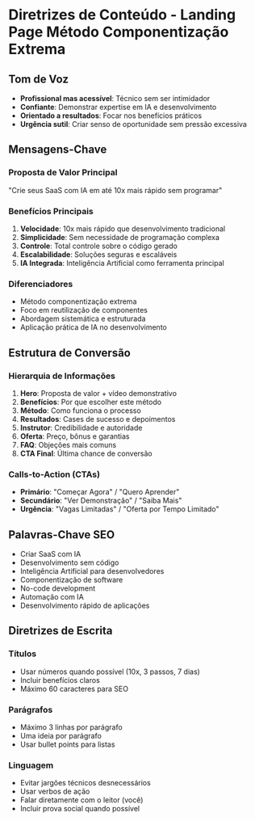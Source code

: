 # Diretrizes de Conteúdo - Landing Page Método Componentização Extrema

## Tom de Voz
- **Profissional mas acessível**: Técnico sem ser intimidador
- **Confiante**: Demonstrar expertise em IA e desenvolvimento
- **Orientado a resultados**: Focar nos benefícios práticos
- **Urgência sutil**: Criar senso de oportunidade sem pressão excessiva

## Mensagens-Chave

### Proposta de Valor Principal
"Crie seus SaaS com IA em até 10x mais rápido sem programar"

### Benefícios Principais
1. **Velocidade**: 10x mais rápido que desenvolvimento tradicional
2. **Simplicidade**: Sem necessidade de programação complexa
3. **Controle**: Total controle sobre o código gerado
4. **Escalabilidade**: Soluções seguras e escaláveis
5. **IA Integrada**: Inteligência Artificial como ferramenta principal

### Diferenciadores
- Método componentização extrema
- Foco em reutilização de componentes
- Abordagem sistemática e estruturada
- Aplicação prática de IA no desenvolvimento

## Estrutura de Conversão

### Hierarquia de Informações
1. **Hero**: Proposta de valor + vídeo demonstrativo
2. **Benefícios**: Por que escolher este método
3. **Método**: Como funciona o processo
4. **Resultados**: Cases de sucesso e depoimentos
5. **Instrutor**: Credibilidade e autoridade
6. **Oferta**: Preço, bônus e garantias
7. **FAQ**: Objeções mais comuns
8. **CTA Final**: Última chance de conversão

### Calls-to-Action (CTAs)
- **Primário**: "Começar Agora" / "Quero Aprender"
- **Secundário**: "Ver Demonstração" / "Saiba Mais"
- **Urgência**: "Vagas Limitadas" / "Oferta por Tempo Limitado"

## Palavras-Chave SEO
- Criar SaaS com IA
- Desenvolvimento sem código
- Inteligência Artificial para desenvolvedores
- Componentização de software
- No-code development
- Automação com IA
- Desenvolvimento rápido de aplicações

## Diretrizes de Escrita

### Títulos
- Usar números quando possível (10x, 3 passos, 7 dias)
- Incluir benefícios claros
- Máximo 60 caracteres para SEO

### Parágrafos
- Máximo 3 linhas por parágrafo
- Uma ideia por parágrafo
- Usar bullet points para listas

### Linguagem
- Evitar jargões técnicos desnecessários
- Usar verbos de ação
- Falar diretamente com o leitor (você)
- Incluir prova social quando possível